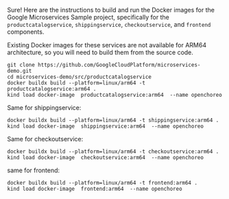 Sure! Here are the instructions to build and run the Docker images for the Google Microservices Sample project, specifically for the `productcatalogservice`, `shippingservice`, `checkoutservice`, and `frontend` components.

Existing Docker images for these services are not available for ARM64 architecture, so you will need to build them from the source code.


```
git clone https://github.com/GoogleCloudPlatform/microservices-demo.git
cd microservices-demo/src/productcatalogservice
docker buildx build --platform=linux/arm64 -t productcatalogservice:arm64 .
kind load docker-image  productcatalogservice:arm64  --name openchoreo 
```


Same for shippingservice:
```
docker buildx build --platform=linux/arm64 -t shippingservice:arm64 .
kind load docker-image  shippingservice:arm64  --name openchoreo
```

Same for checkoutservice:
```
docker buildx build --platform=linux/arm64 -t checkoutservice:arm64 .
kind load docker-image  checkoutservice:arm64  --name openchoreo
```

same for frontend:
```
docker buildx build --platform=linux/arm64 -t frontend:arm64 .
kind load docker-image  frontend:arm64  --name openchoreo
```